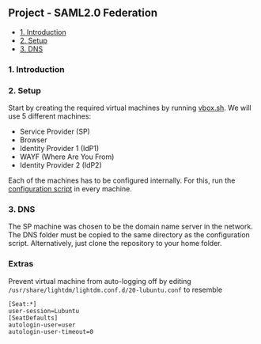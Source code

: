 ## Project - SAML2.0 Federation

 * [1. Introduction](#1-introduction)
 * [2. Setup](#2-setup)
 * [3. DNS](#3-dns)

### 1. Introduction

### 2. Setup

Start by creating the required virtual machines by running [vbox.sh].
We will use 5 different machines:

- Service Provider (SP)
- Browser
- Identity Provider 1 (IdP1)
- WAYF (Where Are You From)
- Identity Provider 2 (IdP2)

Each of the machines has to be configured internally.
For this, run the [configuration script] in every machine.

### 3. DNS

The SP machine was chosen to be the domain name server in the network.
The DNS folder must be copied to the same directory as the configuration script.
Alternatively, just clone the repository to your home folder.













### Extras

Prevent virtual machine from auto-logging off by editing `/usr/share/lightdm/lightdm.conf.d/20-lubuntu.conf` to resemble

```
[Seat:*]
user-session=Lubuntu
[SeatDefaults]
autologin-user=user
autologin-user-timeout=0
```

[vbox.sh]: vbox.sh
[configuration script]: configs.sh